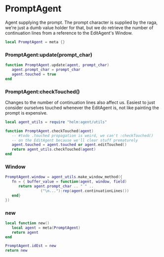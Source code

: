 # PromptAgent

Agent supplying the prompt. The prompt character is supplied by the raga,
we're just a dumb value holder for that, but we do retrieve the number of
continuation lines from a reference to the EditAgent's Window.

```lua
local PromptAgent = meta {}
```
### PromptAgent:update(prompt_char)

```lua
function PromptAgent.update(agent, prompt_char)
   agent.prompt_char = prompt_char
   agent.touched = true
end
```
### PromptAgent:checkTouched()

Changes to the number of continuation lines also affect us. Easiest to just
consider ourselves touched whenever the EditAgent is, not like painting the
prompt is expensive.

```lua
local agent_utils = require "helm:agent/utils"

function PromptAgent.checkTouched(agent)
   -- #todo .touched propagation is weird, we can't :checkTouched()
   -- on the EditAgent because we'll clear stuff prematurely
   agent.touched = agent.touched or agent.editTouched()
   return agent_utils.checkTouched(agent)
end
```
### Window

```lua
PromptAgent.window = agent_utils.make_window_method({
   fn = { buffer_value = function(agent, window, field)
      return agent.prompt_char .. " " ..
                ("\n..."):rep(agent.continuationLines())
   end}
})
```
### new

```lua
local function new()
   local agent = meta(PromptAgent)
   return agent
end
```
```lua
PromptAgent.idEst = new
return new
```
